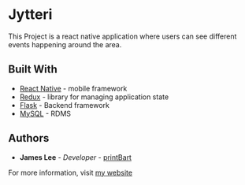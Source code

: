 # Jytteri

This Project is a react native application where users can see different events happening around the area.

## Built With

* [React Native](https://reactnative.dev/) - mobile framework
* [Redux](https://redux.js.org/) - library for managing application state
* [Flask](https://flask.palletsprojects.com/en/1.1.x/) - Backend framework
* [MySQL](https://www.mysql.com/) - RDMS

## Authors

* **James Lee** - *Developer* - [printBart](https://github.com/printbart)

For more information, visit [my website](https://jameslee.tech/#/projects)
